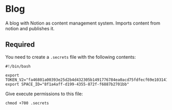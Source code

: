 # Blog
A blog with Notion as content management system. Imports content from notion and publishes it.

## Required
You need to create a `.secrets` file with the following contents:

```
#!/bin/bash

export TOKEN_V2="fa46801a00393e25d2b4d432305b1491776784ea0acd75fdfecf69e1031417e6dc80fb103724ccefd49fbacbcf98ea17b762ed1106dde81cc8fe3c28f4967304ffa4cda58fb7e90412f8b47dd581"
export SPACE_ID="8f1a4aff-d199-4355-872f-f6887b2701bb"
```

Give execute permissions to this file:

```
chmod +700 .secrets
```

